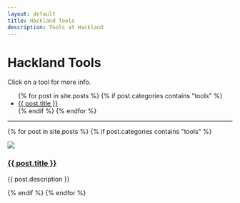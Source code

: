 ```yaml
---
layout: default
title: Hackland Tools
description: Tools at Hackland
---
```


<h1>Hackland Tools</h1>

Click on a tool for more info.

<ul>
{% for post in site.posts %}
{% if post.categories contains "tools" %}
    <li><a href="#{{ post.id }}">{{ post.title }}</a></li>
{% endif %}
{% endfor %}
</ul>

<hr/>

{% for post in site.posts %}
{% if post.categories contains "tools" %}
<div class="tool">
    <a href="{{ post.url }}"><img class="tool-pic" src="{{ post.main_image }}" id="{{ post.id }}"/></a>
    <div class="tool-description">
        <a href="{{ post.url }}"><h3 class="tool-title">{{ post.title }}</h3></a>
        <p>
            {{ post.description }}
        </p>
    </div>
</div>
{% endif %}
{% endfor %}

